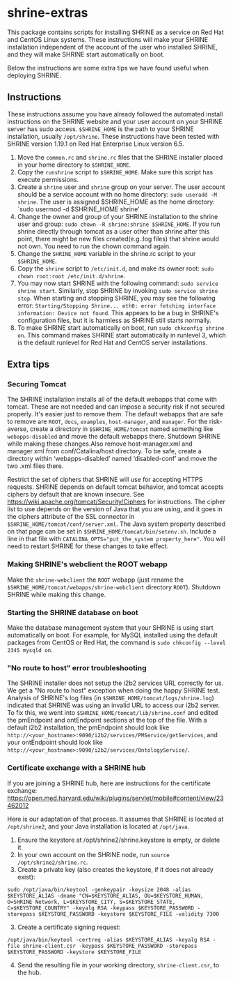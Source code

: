 # shrine-extras

This package contains scripts for installing SHRINE as a service on Red Hat and CentOS Linux systems. These instructions will make your SHRINE installation independent of the account of the user who installed SHRINE, and they will make SHRINE start automatically on boot.

Below the instructions are some extra tips we have found useful when deploying SHRINE.

## Instructions

These instructions assume you have already followed the automated install instructions on the SHRINE website and your user account on your SHRINE server has sudo access. `$SHRINE_HOME` is the path to your SHRINE installation, usually `/opt/shrine`. These instructions have been tested with SHRINE version 1.19.1 on Red Hat Enterprise Linux version 6.5.

1. Move the `common.rc` and `shrine.rc` files that the SHRINE installer placed in your home directory to `$SHRINE_HOME`.
2. Copy the `runshrine` script to `$SHRINE_HOME`. Make sure this script has execute permissions. 
3. Create a `shrine` user and `shrine` group on your server. The user account should be a service account with no home directory: `sudo useradd -M shrine`. The user is assigned $SHRINE_HOME as the home directory: `sudo usermod -d $SHRINE_HOME shrine’ 
4. Change the owner and group of your SHRINE installation to the shrine user and group: `sudo chown -R shrine:shrine $SHRINE_HOME`. If you run shrine directly through tomcat as a user other than shrine after this point, there might be new files created(e.g.:log files) that shrine would not own. You need to run the chown command again. 
5. Change the `SHRINE_HOME` variable in the shrine.rc script to your `$SHRINE_HOME`.
6. Copy the `shrine` script to `/etc/init.d`, and make its owner root: `sudo chown root:root /etc/init.d/shrine`.
7. You may now start SHRINE with the following command: `sudo service shrine start`. Similarly, stop SHRINE by invoking `sudo service shrine stop`. When starting and stopping SHRINE, you may see the following error: `Starting/Stopping Shrine... eth0: error fetching interface information: Device not found`. This appears to be a bug in SHRINE's configuration files, but it is harmless as SHRINE still starts normally.
8. To make SHRINE start automatically on boot, run `sudo chkconfig shrine on`. This command makes SHRINE start automatically in runlevel 3, which is the default runlevel for Red Hat and CentOS server installations.

## Extra tips

### Securing Tomcat
The SHRINE installation installs all of the default webapps that come with tomcat. These are not needed and can impose a security risk if not secured properly. It's easier just to remove them. The default webapps that are safe to remove are `ROOT`, `docs`, `examples`, `host-manager`, and `manager`. For the risk-averse, create a directory in `$SHRINE_HOME/tomcat` named something like `webapps-disabled` and move the default webapps there. Shutdown SHRINE while making these changes.Also remove host-manager.xml and manager.xml from conf/Catalina/host directory. To be safe, create a directory within ‘webapps-disabled’ named ‘disabled-conf’ and move the two .xml files there.

Restrict the set of ciphers that SHRINE will use for accepting HTTPS requests. SHRINE depends on default tomcat behavior, and tomcat accepts ciphers by default that are known insecure. See https://wiki.apache.org/tomcat/Security/Ciphers for instructions. The cipher list to use depends on the version of Java that you are using, and it goes in the ciphers attribute of the SSL connector in `$SHRINE_HOME/tomcat/conf/server.xml`. The Java system property described on that page can be set in `$SHRINE_HOME/tomcat/bin/setenv.sh`. Include a line in that file with `CATALINA_OPTS="put_the_system property_here"`. You will need to restart SHRINE for these changes to take effect.

### Making SHRINE's webclient the ROOT webapp
Make the `shrine-webclient` the `ROOT` webapp (just rename the `$SHRINE_HOME/tomcat/webapps/shrine-webclient` directory `ROOT`). Shutdown SHRINE while making this change.

### Starting the SHRINE database on boot
Make the database management system that your SHRINE is using start automatically on boot. For example, for MySQL installed using the default packages from CentOS or Red Hat, the command is `sudo chkconfig --level 2345 mysqld on`.

### "No route to host" error troubleshooting
The SHRINE installer does not setup the i2b2 services URL correctly for us. We get a "No route to host" exception when doing the happy SHRINE test. Analysis of SHRINE's log files (in `$SHRINE_HOME/tomcat/logs/shrine.log`) indicated that SHRINE was using an invalid URL to access our i2b2 server. To fix this, we went into `$SHRINE_HOME/tomcat/lib/shrine.conf` and edited the pmEndpoint and ontEndpoint sections at the top of the file. With a default i2b2 installation, the pmEndpoint should look like `http://<your_hostname>:9090/i2b2/services/PMService/getServices`, and your ontEndpoint should look like `http://<your_hostname>:9090/i2b2/services/OntologyService/`.

### Certificate exchange with a SHRINE hub
If you are joining a SHRINE hub, here are instructions for the certificate exchange: https://open.med.harvard.edu/wiki/plugins/servlet/mobile#content/view/23462012

Here is our adaptation of that process. It assumes that SHRINE is located at `/opt/shrine2`, and your Java installation is located at `/opt/java`.
1) Ensure the keystore at /opt/shrine2/shrine.keystore is empty, or delete it.
1) In your own account on the SHRINE node, run `source /opt/shrine2/shrine.rc`.
2) Create a private key (also creates the keystore, if it does not already exist):
```
sudo /opt/java/bin/keytool -genkeypair -keysize 2048 -alias $KEYSTORE_ALIAS -dname "CN=$KEYSTORE_ALIAS, OU=$KEYSTORE_HUMAN, O=SHRINE Network, L=$KEYSTORE_CITY, S=$KEYSTORE_STATE, C=$KEYSTORE_COUNTRY" -keyalg RSA -keypass $KEYSTORE_PASSWORD -storepass $KEYSTORE_PASSWORD -keystore $KEYSTORE_FILE -validity 7300
```
3) Create a certificate signing request:
```
/opt/java/bin/keytool -certreq -alias $KEYSTORE_ALIAS -keyalg RSA -file shrine-client.csr -keypass $KEYSTORE_PASSWORD -storepass $KEYSTORE_PASSWORD -keystore $KEYSTORE_FILE 
```
4) Send the resulting file in your working directory, `shrine-client.csr`, to the hub.
